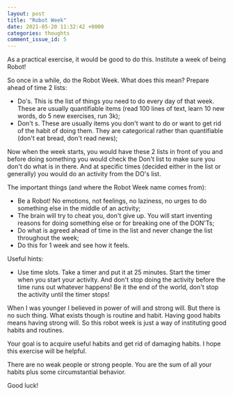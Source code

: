 ```yaml
---
layout: post
title: "Robot Week"
date: 2021-05-20 11:32:42 +0000
categories: thoughts
comment_issue_id: 5
---
```


As a practical exercise, it would be good to do this. Institute a week of being Robot! 

So once in a while, do the Robot Week. What does this mean? Prepare ahead of time 2 lists:
 - Do's. This is the list of things you need to do every day of that week. These are usually quantifiable items (read 100 lines of text, learn 10 new words, do 5 new exercises, run 3k);
 - Don't s. These are usually items you don't want to do or want to get rid of the habit of doing them. They are categorical rather than quantifiable (don't eat bread, don't read news);

Now when the week starts, you would have these 2 lists in front of you and before doing something you would check the Don't list to make sure you don't do what is in there.
And at specific times (decided either in the list or generally) you would do an activity from the DO's list.

The important things (and where the Robot Week name comes from):

- Be a Robot! No emotions, not feelings, no laziness, no urges to do something else in the middle of an activity;
- The brain will try to cheat you, don't give up. You will start inventing reasons for doing something else or for breaking one of the DON'Ts;
- Do what is agreed ahead of time in the list and never change the list throughout the week;
- Do this for 1 week and see how it feels. 



Useful hints:

- Use time slots. Take a timer and put it at 25 minutes. Start the timer when you start your activity. And don't stop doing the activity before the time runs out whatever happens! Be it the end of the world, don't stop the activity until the timer stops!

When I was younger I believed in power of will and strong will. But there is no such thing. What exists though is routine and habit. 
Having good habits means having strong will. So this robot week is just a way of instituting good habits and routines.

Your goal is to acquire useful habits and get rid of damaging habits. I hope this exercise will be helpful.

There are no weak people or strong people. You are the sum of all your habits plus some circumstantial behavior. 

Good luck!